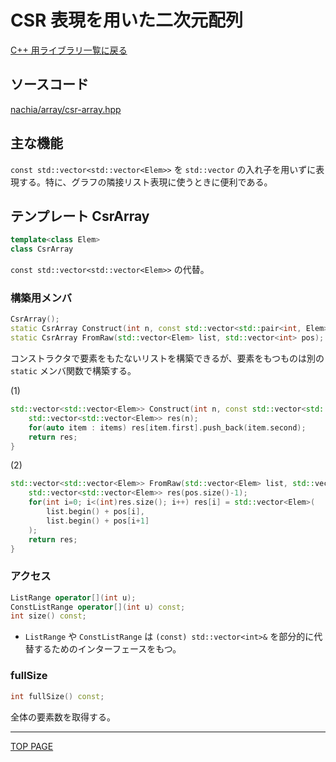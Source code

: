 # CSR 表現を用いた二次元配列

[C++ 用ライブラリ一覧に戻る](../index.md)

## ソースコード

[nachia/array/csr-array.hpp](https://github.com/NachiaVivias/cp-library/blob/main/Cpp/Include/nachia/array/csr-array.hpp)

## 主な機能

`const std::vector<std::vector<Elem>>` を `std::vector` の入れ子を用いずに表現する。特に、グラフの隣接リスト表現に使うときに便利である。

## テンプレート CsrArray

```c++
template<class Elem>
class CsrArray
```

`const std::vector<std::vector<Elem>>` の代替。

### 構築用メンバ

```c++
CsrArray();
static CsrArray Construct(int n, const std::vector<std::pair<int, Elem>>& items); // (1)
static CsrArray FromRaw(std::vector<Elem> list, std::vector<int> pos); // (2)
```

コンストラクタで要素をもたないリストを構築できるが、要素をもつものは別の `static` メンバ関数で構築する。

(1)

```c++
std::vector<std::vector<Elem>> Construct(int n, const std::vector<std::pair<int, Elem>>& items){
    std::vector<std::vector<Elem>> res(n);
    for(auto item : items) res[item.first].push_back(item.second);
    return res;
}
```

(2)

```c++
std::vector<std::vector<Elem>> FromRaw(std::vector<Elem> list, std::vector<int> pos){
    std::vector<std::vector<Elem>> res(pos.size()-1);
    for(int i=0; i<(int)res.size(); i++) res[i] = std::vector<Elem>(
        list.begin() + pos[i],
        list.begin() + pos[i+1]
    );
    return res;
}
```

### アクセス

```c++
ListRange operator[](int u);
ConstListRange operator[](int u) const;
int size() const;
```

- `ListRange` や `ConstListRange` は `(const) std::vector<int>&` を部分的に代替するためのインターフェースをもつ。

### fullSize

```c++
int fullSize() const;
```

全体の要素数を取得する。

---

[TOP PAGE](https://nachiavivias.github.io/cp-library/)


<script type="text/x-mathjax-config">MathJax.Hub.Config({tex2jax:{inlineMath:[['\$','\$']],processEscapes:true},CommonHTML: {matchFontHeight:false}});</script>
<script type="text/javascript" async src="https://cdnjs.cloudflare.com/ajax/libs/mathjax/2.7.1/MathJax.js?config=TeX-MML-AM_CHTML"></script>
